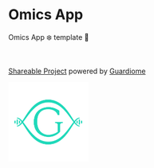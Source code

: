 # Omics App

Omics App :snowflake: template :kimono:

<br>

[Shareable Project](https://github.com/Guardiome/spro) powered by [Guardiome](https://guardiome.com)

[<img src="stuff/guardiome_logo.png" width="160" height="160">](https://guardiome.com)


